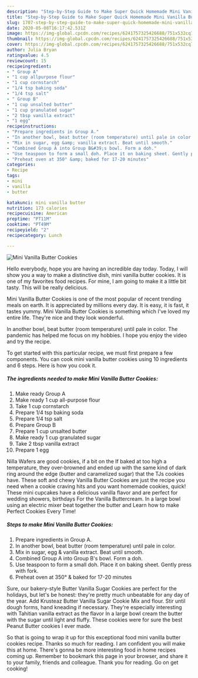 ```yaml
---
description: "Step-by-Step Guide to Make Super Quick Homemade Mini Vanilla Butter Cookies"
title: "Step-by-Step Guide to Make Super Quick Homemade Mini Vanilla Butter Cookies"
slug: 1707-step-by-step-guide-to-make-super-quick-homemade-mini-vanilla-butter-cookies
date: 2020-05-08T16:17:42.531Z
image: https://img-global.cpcdn.com/recipes/6241757325426688/751x532cq70/mini-vanilla-butter-cookies-recipe-main-photo.jpg
thumbnail: https://img-global.cpcdn.com/recipes/6241757325426688/751x532cq70/mini-vanilla-butter-cookies-recipe-main-photo.jpg
cover: https://img-global.cpcdn.com/recipes/6241757325426688/751x532cq70/mini-vanilla-butter-cookies-recipe-main-photo.jpg
author: Julia Bryan
ratingvalue: 4.5
reviewcount: 15
recipeingredient:
- " Group A"
- "1 cup allpurpose flour"
- "1 cup cornstarch"
- "1/4 tsp baking soda"
- "1/4 tsp salt"
- " Group B"
- "1 cup unsalted butter"
- "1 cup granulated sugar"
- "2 tbsp vanilla extract"
- "1 egg"
recipeinstructions:
- "Prepare ingredients in Group A."
- "In another bowl, beat butter (room temperature) until pale in color."
- "Mix in sugar, egg &amp; vanilla extract. Beat until smooth."
- "Combined Group A into Group B&#39;s bowl. Form a doh."
- "Use teaspoon to form a small doh. Place it on baking sheet. Gently press with fork."
- "Preheat oven at 350° &amp; baked for 17-20 minutes"
categories:
- Recipe
tags:
- mini
- vanilla
- butter

katakunci: mini vanilla butter 
nutrition: 173 calories
recipecuisine: American
preptime: "PT11M"
cooktime: "PT49M"
recipeyield: "2"
recipecategory: Lunch

---
```



![Mini Vanilla Butter Cookies](https://img-global.cpcdn.com/recipes/6241757325426688/751x532cq70/mini-vanilla-butter-cookies-recipe-main-photo.jpg)

Hello everybody, hope you are having an incredible day today. Today, I will show you a way to make a distinctive dish, mini vanilla butter cookies. It is one of my favorites food recipes. For mine, I am going to make it a little bit tasty. This will be really delicious.

Mini Vanilla Butter Cookies is one of the most popular of recent trending meals on earth. It is appreciated by millions every day. It is easy, it is fast, it tastes yummy. Mini Vanilla Butter Cookies is something which I've loved my entire life. They're nice and they look wonderful.

In another bowl, beat butter (room temperature) until pale in color. The pandemic has helped me focus on my hobbies. I hope you enjoy the video and try the recipe.


To get started with this particular recipe, we must first prepare a few components. You can cook mini vanilla butter cookies using 10 ingredients and 6 steps. Here is how you cook it.

<!--inarticleads1-->

##### The ingredients needed to make Mini Vanilla Butter Cookies:

1. Make ready  Group A
1. Make ready 1 cup all-purpose flour
1. Take 1 cup cornstarch
1. Prepare 1/4 tsp baking soda
1. Prepare 1/4 tsp salt
1. Prepare  Group B
1. Prepare 1 cup unsalted butter
1. Make ready 1 cup granulated sugar
1. Take 2 tbsp vanilla extract
1. Prepare 1 egg


Nilla Wafers are good cookies, if a bit on the If baked at too high a temperature, they over-browned and ended up with the same kind of dark ring around the edge (butter and caramelized sugar) that the TJs cookies have. These soft and chewy Vanilla Butter Cookies are just the recipe you need when a cookie craving hits and you want homemade cookies, quick! These mini cupcakes have a delicious vanilla flavor and are perfect for wedding showers, birthdays For the Vanilla Buttercream. In a large bowl using an electric mixer beat together the butter and Learn how to make Perfect Cookies Every Time! 

<!--inarticleads2-->

##### Steps to make Mini Vanilla Butter Cookies:

1. Prepare ingredients in Group A.
1. In another bowl, beat butter (room temperature) until pale in color.
1. Mix in sugar, egg &amp; vanilla extract. Beat until smooth.
1. Combined Group A into Group B&#39;s bowl. Form a doh.
1. Use teaspoon to form a small doh. Place it on baking sheet. Gently press with fork.
1. Preheat oven at 350° &amp; baked for 17-20 minutes


Sure, our bakery-style Butter Vanilla Sugar Cookies are perfect for the holidays, but let&#39;s be honest: they&#39;re pretty much unbeatable for any day of the year. Add Krusteaz Butter Vanilla Sugar Cookie Mix and flour. Stir until dough forms, hand kneading if necessary. They&#39;re especially interesting with Tahitian vanilla extract as the flavor In a large bowl cream the butter with the sugar until light and fluffy. These cookies were for sure the best Peanut Butter cookies I ever made. 

So that is going to wrap it up for this exceptional food mini vanilla butter cookies recipe. Thanks so much for reading. I am confident you will make this at home. There's gonna be more interesting food in home recipes coming up. Remember to bookmark this page in your browser, and share it to your family, friends and colleague. Thank you for reading. Go on get cooking!
